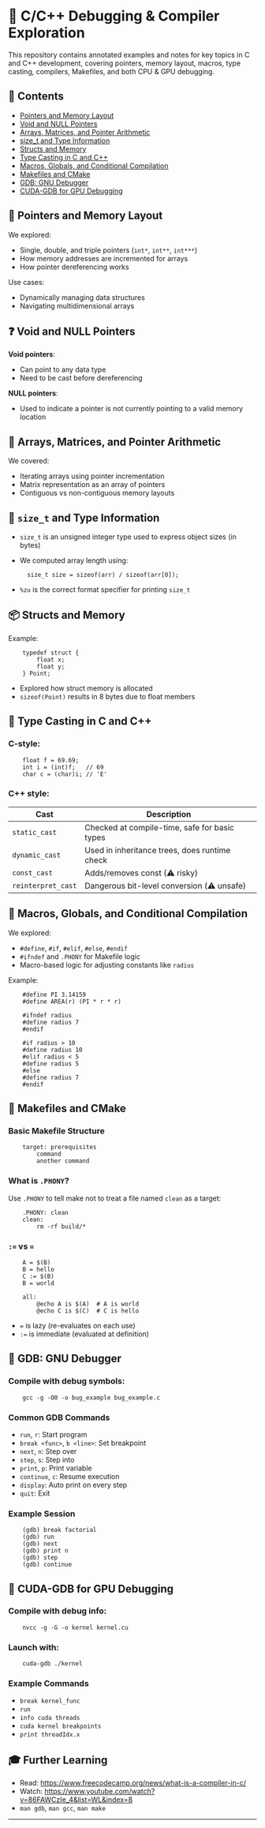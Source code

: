 # 📘 C/C++ Debugging & Compiler Exploration

This repository contains annotated examples and notes for key topics in C and C++ development, covering pointers, memory layout, macros, type casting, compilers, Makefiles, and both CPU & GPU debugging.



## 📂 Contents

- [Pointers and Memory Layout](#pointers-and-memory-layout)
- [Void and NULL Pointers](#void-and-null-pointers)
- [Arrays, Matrices, and Pointer Arithmetic](#arrays-matrices-and-pointer-arithmetic)
- [size_t and Type Information](#sizet-and-type-information)
- [Structs and Memory](#structs-and-memory)
- [Type Casting in C and C++](#type-casting-in-c-and-c)
- [Macros, Globals, and Conditional Compilation](#macros-globals-and-conditional-compilation)
- [Makefiles and CMake](#makefiles-and-cmake)
- [GDB: GNU Debugger](#gdb-gnu-debugger)
- [CUDA-GDB for GPU Debugging](#cuda-gdb-for-gpu-debugging)



## 🧠 Pointers and Memory Layout

We explored:
- Single, double, and triple pointers (`int*`, `int**`, `int***`)
- How memory addresses are incremented for arrays
- How pointer dereferencing works

Use cases:
- Dynamically managing data structures
- Navigating multidimensional arrays


## ❓ Void and NULL Pointers

**Void pointers**:
- Can point to any data type
- Need to be cast before dereferencing

**NULL pointers**:
- Used to indicate a pointer is not currently pointing to a valid memory location



## 🧮 Arrays, Matrices, and Pointer Arithmetic

We covered:
- Iterating arrays using pointer incrementation
- Matrix representation as an array of pointers
- Contiguous vs non-contiguous memory layouts



## 🧾 `size_t` and Type Information

- `size_t` is an unsigned integer type used to express object sizes (in bytes)
- We computed array length using:

        size_t size = sizeof(arr) / sizeof(arr[0]);

- `%zu` is the correct format specifier for printing `size_t`



## 📦 Structs and Memory

Example:

        typedef struct {
        	float x;
        	float y;
        } Point;

- Explored how struct memory is allocated
- `sizeof(Point)` results in 8 bytes due to float members


## 🔁 Type Casting in C and C++

### C-style:

        float f = 69.69;
        int i = (int)f;   // 69
        char c = (char)i; // 'E'

### C++ style:

| Cast               | Description                                      |
|--------------------|--------------------------------------------------|
| `static_cast`      | Checked at compile-time, safe for basic types    |
| `dynamic_cast`     | Used in inheritance trees, does runtime check    |
| `const_cast`       | Adds/removes const (⚠️ risky)                     |
| `reinterpret_cast` | Dangerous bit-level conversion (⚠️ unsafe)       |



## 🧾 Macros, Globals, and Conditional Compilation

We explored:
- `#define`, `#if`, `#elif`, `#else`, `#endif`
- `#ifndef` and `.PHONY` for Makefile logic
- Macro-based logic for adjusting constants like `radius`

Example:

        #define PI 3.14159
        #define AREA(r) (PI * r * r)

        #ifndef radius
        #define radius 7
        #endif

        #if radius > 10
        #define radius 10
        #elif radius < 5
        #define radius 5
        #else
        #define radius 7
        #endif



## 🧰 Makefiles and CMake

### Basic Makefile Structure

        target: prerequisites
        	command
        	another command

### What is `.PHONY`?

Use `.PHONY` to tell make not to treat a file named `clean` as a target:

        .PHONY: clean
        clean:
        	rm -rf build/*

### `:=` vs `=`

        A = $(B)
        B = hello
        C := $(B)
        B = world

        all:
        	@echo A is $(A)  # A is world
        	@echo C is $(C)  # C is hello

- `=` is lazy (re-evaluates on each use)
- `:=` is immediate (evaluated at definition)



## 🐞 GDB: GNU Debugger

### Compile with debug symbols:

        gcc -g -O0 -o bug_example bug_example.c

### Common GDB Commands

- `run`, `r`: Start program
- `break <func>`, `b <line>`: Set breakpoint
- `next`, `n`: Step over
- `step`, `s`: Step into
- `print`, `p`: Print variable
- `continue`, `c`: Resume execution
- `display`: Auto print on every step
- `quit`: Exit

### Example Session

        (gdb) break factorial
        (gdb) run
        (gdb) next
        (gdb) print n
        (gdb) step
        (gdb) continue



## 🚀 CUDA-GDB for GPU Debugging

### Compile with debug info:

        nvcc -g -G -o kernel kernel.cu

### Launch with:

        cuda-gdb ./kernel

### Example Commands

- `break kernel_func`
- `run`
- `info cuda threads`
- `cuda kernel breakpoints`
- `print threadIdx.x`



## 🎓 Further Learning

- Read: https://www.freecodecamp.org/news/what-is-a-compiler-in-c/
- Watch: https://www.youtube.com/watch?v=86FAWCzIe_4&list=WL&index=8
- `man gdb`, `man gcc`, `man make`

---
